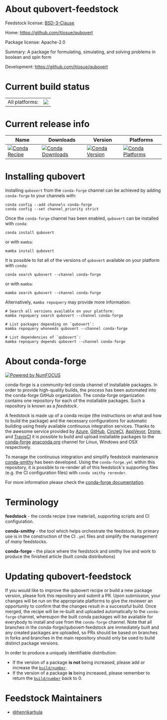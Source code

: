 About qubovert-feedstock
========================

Feedstock license: [BSD-3-Clause](https://github.com/conda-forge/qubovert-feedstock/blob/main/LICENSE.txt)

Home: https://github.com/jtiosue/qubovert

Package license: Apache-2.0

Summary: A package for formulating, simulating, and solving problems in boolean and spin form

Development: https://github.com/jtiosue/qubovert

Current build status
====================


<table><tr><td>All platforms:</td>
    <td>
      <a href="https://dev.azure.com/conda-forge/feedstock-builds/_build/latest?definitionId=23171&branchName=main">
        <img src="https://dev.azure.com/conda-forge/feedstock-builds/_apis/build/status/qubovert-feedstock?branchName=main">
      </a>
    </td>
  </tr>
</table>

Current release info
====================

| Name | Downloads | Version | Platforms |
| --- | --- | --- | --- |
| [![Conda Recipe](https://img.shields.io/badge/recipe-qubovert-green.svg)](https://anaconda.org/conda-forge/qubovert) | [![Conda Downloads](https://img.shields.io/conda/dn/conda-forge/qubovert.svg)](https://anaconda.org/conda-forge/qubovert) | [![Conda Version](https://img.shields.io/conda/vn/conda-forge/qubovert.svg)](https://anaconda.org/conda-forge/qubovert) | [![Conda Platforms](https://img.shields.io/conda/pn/conda-forge/qubovert.svg)](https://anaconda.org/conda-forge/qubovert) |

Installing qubovert
===================

Installing `qubovert` from the `conda-forge` channel can be achieved by adding `conda-forge` to your channels with:

```
conda config --add channels conda-forge
conda config --set channel_priority strict
```

Once the `conda-forge` channel has been enabled, `qubovert` can be installed with `conda`:

```
conda install qubovert
```

or with `mamba`:

```
mamba install qubovert
```

It is possible to list all of the versions of `qubovert` available on your platform with `conda`:

```
conda search qubovert --channel conda-forge
```

or with `mamba`:

```
mamba search qubovert --channel conda-forge
```

Alternatively, `mamba repoquery` may provide more information:

```
# Search all versions available on your platform:
mamba repoquery search qubovert --channel conda-forge

# List packages depending on `qubovert`:
mamba repoquery whoneeds qubovert --channel conda-forge

# List dependencies of `qubovert`:
mamba repoquery depends qubovert --channel conda-forge
```


About conda-forge
=================

[![Powered by
NumFOCUS](https://img.shields.io/badge/powered%20by-NumFOCUS-orange.svg?style=flat&colorA=E1523D&colorB=007D8A)](https://numfocus.org)

conda-forge is a community-led conda channel of installable packages.
In order to provide high-quality builds, the process has been automated into the
conda-forge GitHub organization. The conda-forge organization contains one repository
for each of the installable packages. Such a repository is known as a *feedstock*.

A feedstock is made up of a conda recipe (the instructions on what and how to build
the package) and the necessary configurations for automatic building using freely
available continuous integration services. Thanks to the awesome service provided by
[Azure](https://azure.microsoft.com/en-us/services/devops/), [GitHub](https://github.com/),
[CircleCI](https://circleci.com/), [AppVeyor](https://www.appveyor.com/),
[Drone](https://cloud.drone.io/welcome), and [TravisCI](https://travis-ci.com/)
it is possible to build and upload installable packages to the
[conda-forge](https://anaconda.org/conda-forge) [anaconda.org](https://anaconda.org/)
channel for Linux, Windows and OSX respectively.

To manage the continuous integration and simplify feedstock maintenance
[conda-smithy](https://github.com/conda-forge/conda-smithy) has been developed.
Using the ``conda-forge.yml`` within this repository, it is possible to re-render all of
this feedstock's supporting files (e.g. the CI configuration files) with ``conda smithy rerender``.

For more information please check the [conda-forge documentation](https://conda-forge.org/docs/).

Terminology
===========

**feedstock** - the conda recipe (raw material), supporting scripts and CI configuration.

**conda-smithy** - the tool which helps orchestrate the feedstock.
                   Its primary use is in the construction of the CI ``.yml`` files
                   and simplify the management of *many* feedstocks.

**conda-forge** - the place where the feedstock and smithy live and work to
                  produce the finished article (built conda distributions)


Updating qubovert-feedstock
===========================

If you would like to improve the qubovert recipe or build a new
package version, please fork this repository and submit a PR. Upon submission,
your changes will be run on the appropriate platforms to give the reviewer an
opportunity to confirm that the changes result in a successful build. Once
merged, the recipe will be re-built and uploaded automatically to the
`conda-forge` channel, whereupon the built conda packages will be available for
everybody to install and use from the `conda-forge` channel.
Note that all branches in the conda-forge/qubovert-feedstock are
immediately built and any created packages are uploaded, so PRs should be based
on branches in forks and branches in the main repository should only be used to
build distinct package versions.

In order to produce a uniquely identifiable distribution:
 * If the version of a package **is not** being increased, please add or increase
   the [``build/number``](https://docs.conda.io/projects/conda-build/en/latest/resources/define-metadata.html#build-number-and-string).
 * If the version of a package **is** being increased, please remember to return
   the [``build/number``](https://docs.conda.io/projects/conda-build/en/latest/resources/define-metadata.html#build-number-and-string)
   back to 0.

Feedstock Maintainers
=====================

* [@henrikarhula](https://github.com/henrikarhula/)

